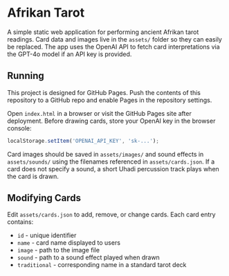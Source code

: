 # Afrikan Tarot

A simple static web application for performing ancient Afrikan tarot readings. Card data and images live in the `assets/` folder so they can easily be replaced. The app uses the OpenAI API to fetch card interpretations via the GPT-4o model if an API key is provided.

## Running

This project is designed for GitHub Pages. Push the contents of this repository to a GitHub repo and enable Pages in the repository settings.

Open `index.html` in a browser or visit the GitHub Pages site after deployment. Before drawing cards, store your OpenAI key in the browser console:

```javascript
localStorage.setItem('OPENAI_API_KEY', 'sk-...');
```

Card images should be saved in `assets/images/` and sound effects in `assets/sounds/` using the filenames referenced in `assets/cards.json`.
If a card does not specify a sound, a short Uhadi percussion track plays when the card is drawn.

## Modifying Cards

Edit `assets/cards.json` to add, remove, or change cards. Each card entry contains:

- `id` - unique identifier
- `name` - card name displayed to users
- `image` - path to the image file
- `sound` - path to a sound effect played when drawn
- `traditional` - corresponding name in a standard tarot deck
